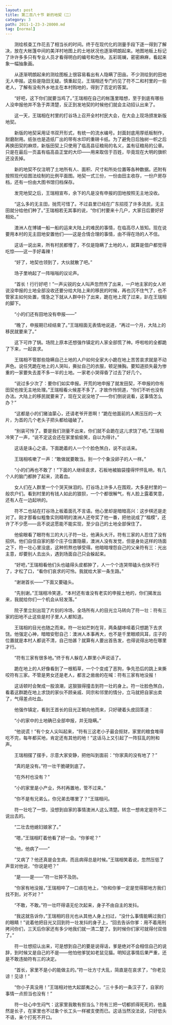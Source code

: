 ```yaml
---
layout: post
title: 第二百八十节 新的地契（二）
category: 3
path: 2011-1-23-3-28000.md
tag: [normal]
---
```


　　测绘核查工作花去了相当长的时间。终于在现代化的测量手段下逐一得到了解决，放在大帐篷中间的美洋村地图上的土地状况也逐渐明朗起来。地图地板上标记了许许多多只有专业人员才看得明白的编号和色块。五彩斑斓，密密麻麻，看起来象一幅抽象画。

　　从逐渐明朗起来的测绘图板上很容易看出有人隐瞒了田亩。不少测绘到的田地无人申报。这些是隐田无疑。慎重起见，王瑞相还专门约见了符不二和村里的一些老人，了解有没有外乡地主在本村购地的，得到了否定的答案。

　　“好吧，这下你们就要当鸡了。”王瑞相在自己的帐篷里暗想，至于到底有哪些人没申报他并不急于弄清楚，反正到发地契的时候他们就会主动招认出来了。

　　这一天，王瑞相在村里的打谷场上召开全村村民大会，在大会上现场颁发新版地契。

　　新版的地契采用证书双开形式，有统一的流水编号。封面封底用厚纸板制作，耐磨耐用。纸张也是造纸厂出的带有水印的重磅卡纸。为了避免日后独树一帜之后再换田契的麻烦，新版田契上只使用了临高县征粮局的名义，盖有征粮局的公章。只是在最后一页盖有临高县正堂的大印——用来取信于百姓，毕竟现在大明的旗帜还没丢掉。

　　新的地契不仅注明了土地所有人、面积、尺寸和所处位置等各种数据。还附有按照现代绘图法绘制的比例平面图。地契一式三份，一份由田主收存，一份户房存档，还有一份由大图书馆归档保存。

　　发完地契之后，王瑞相宣布，余下的凡是没有申报的田地按照无主地没收。

　　“这么多的无主田，抛荒可惜了。不过县里已经在广东招揽了许多流民，无主田就分给他们种了。”王瑞相若无其事的说，“你们村要来十几户，大家日后要好好相处。”

　　澳洲人在博铺一船一船的运来大陆上的难民的事情，在临高尽人皆知。现在说要用本村的无主田地安置他们——这是合情合理的事情，由不得在场的人不信。

　　这话一说出来，所有村民都懵了，不仅是隐瞒了土地的人，就算是佃户都觉得吃惊——这一手好毒辣！

　　“好了，地契也领到了，大伙就散了吧。”

　　场子里响起了一阵嗡嗡的议论声。

　　“首长！行行好吧！”一声尖锐的女人叫声忽然传了出来，一户地主家的女人听说没申报的土地全部没收还要分给大陆上来的移民的时候，再也沉不住气了，也不管家主如何处置，情急之下就从人群中扑了出来，跪在地上爬了过来，趴在王瑞相的脚下。

　　“小的们还有田地没有申报——”

　　“晚了，申报期已经结束了。”王瑞相面无表情地说道，“再过一个月，大陆上的移民就要来了。”

　　这下可炸了锅。场院上原本还想强作镇定的人家全部慌了神。呼啦啦的全都跪了下来，一起哀求。

　　王瑞相不管那些隐瞒自己土地的人户如何全家大小跪在地上苦苦哀求就是不动声色。说任凭跪在地上的人哭叫，撕扯自己的衣服，顿足捶胸。要知道损失最为惨重的一家要失去差不多一半的土地。一家老小哭得昏了过去了好几个。

　　“说过多少次了：要你们如实申报。开荒的地申报了就发田契，不申报的你有田契也按无主地处理。”王瑞相看火候差不多了，才故作怜悯道，“你们不听也没有办法。大陆上的移民就要来了，现在又说没地了——你们倒说说看，这事情怎么办？”

　　“这都是小的们猪油蒙心，还请老爷开恩啊！”跪在他面前的人黑压压的一大片，为首的几个老头子把头都给磕破了。

　　“别装可怜了。要是我们测量不出来，你们就不会跪在这儿求饶了吧。”王瑞相冷笑了一声，“说不定这会还在家里偷偷笑，自以为得计。”

　　这话是诛心之语，下面跪着的人一个个脸色煞白，说不出话来。

　　王瑞相咳嗽了一声：“敢做就要敢当。别一个个象没卵子的人一样。”

　　“小的们再也不敢了！”下面的人继续哀求，石板地被脑袋撞得怦怦乱响，有几个人的脑门都肿了起来，流着血。

　　女人们在人群里一个个哭天抹泪的。打谷场上许多人在围观，大多是村里的一般农户们。看到村里的有钱人如此的狼狈，一个个都很解气，有人脸上露着笑意，还有人在一边起哄的。

　　符不二也站在打谷场上板着面孔不言语。他心里却是暗暗高兴：这步棋还是走对了。刚才那看似粗鲁实则精明的澳洲人还夸奖了他一番，把他说成了“楷模”，还许了不少愿——且不说这愿能不能实现，至少自己的土地全部保住了。

　　他偷眼看了眼符有三的大儿子符一壮，他满头大汗。符有三家的人忍住了没有招供。他们自信自家的那个庄子位置隐蔽，澳洲人没有发觉，但是身处这样的场面之下，符一壮心里没底，这种煎熬也够受得。他暗暗埋怨自己的父亲符有三：光出主意，却要别人去出头，遇到场面自己只会躲起来。

　　“好吧，”王瑞相看他们头也磕得头皮都肿了，人一个个连哭带磕头也快不行了，才松了口，“看你们哀求的可怜。我就给大家一条生路。”

　　“谢谢首长——”下面又要磕头。

　　“先别谢。”王瑞相冷笑道，“本村还有谁没有老实的申报土地的，你们揭发出来，我就给你们一个机会从轻发落。”

　　院子里立刻出现了片刻的冷场，全场所有人的目光立马转向了符一壮：符有三家的田地不止这些是村子里人人都知道。

　　王瑞相的目光也随之而来。符一壮如芒刺在背，两条腿哆嗦着只想跪下去求饶。他强定心神，暗暗安慰自己：澳洲人本事再大，也不是千里眼顺风耳，庄子的位置就是本村人都说不清，自己怕甚？就算有人要出首告发，也得说得出地在哪里才行。

　　“符有三家有很多地。”终于有人躲在人群里小声说话了。

　　跪在地上的人好像看到了一根稻草，一个个变成了恶狗，争先恐后的跳上来撕咬符有三家。不管是男女还是老人，都言之凿凿的在喊：符有三家有地没报！

　　这话顿时会聚成一股浪潮，这狠狠得撞击到符一壮的身上。符一壮脸色煞白，看着这群跪在地上求饶的家伙不顾亲戚、同宗和邻里的情分，立马就把自家出卖了，气得差点吐血。

　　他强作镇定，看到王首长的目光正朝向他而来，只好硬着头皮回答道：

　　“小的家中的土地确已全部申报，并无隐瞒。”

　　“他说谎！”有个女人尖叫起来，“符有三这老小子最会抠财，家里的粮食堆得吃不完，每年都买地，肯定还有其他的地！”这话马上又引起了一阵狂乱的附和声。

　　王瑞相摆了摆手，示意大家安静，把他叫到面前：“你家真的没有地了？”

　　“真的是没有。”符一壮干脆硬到底了。

　　“在外村也没有？”

　　“小的家里是小产业，外村再置地，管不过来。”

　　“你不是有兄弟么，你兄弟去哪里了？”王瑞相问。

　　符一壮吃了一惊，没想到自家的事情澳洲人这么清楚。转念一想肯定是符不二说出去的。

　　“二壮去他媳妇娘家了。”

　　“嗯，”王瑞相盯着他看了好一会。“你爹呢？”

　　“他，他病了——”

　　“又病了？他还真是会生病，而且病得总是时候。”王瑞相笑着说，忽然压低了声音对他说，“你说是吧？”

　　“是——是——”符一壮猝不及防。

　　“你家有地没报，”王瑞相啐了一口痰在地上，“你和你爹一定是觉得那地方我们找不到，对不对？”

　　“不敢，不敢。”符一壮吓得语无伦次起来，身子不由自主的发抖。

　　“我这就告诉你，”王瑞相的目光也从其他人身上扫过，“没什么事情能瞒过我们的眼睛！”说着他把目光又回到符一壮发抖的身子上，“回去告诉你爹：用不着用刑拷问你们，三天后你家还有多少地我们就一清二楚了。到时候你们家可就得付双倍了。”

　　符一壮想招认出来，可是想到自己的要是说得话，爹是绝对不会相信自己的说辞，到时候又是自己的不是——他怕他爹犹如老鼠见猫。明知这事情后果严重，还是不敢违拗符有三的决定。

　　“首长，家里不是小的能做主的。”符一壮方寸大乱，简直是在哀求了，“你老见谅！见谅！”

　　“你小子真没用！”王瑞相对他大起鄙夷之心，“三十多的一条汉子了，自家的事情一点担当也没有！”

　　符一壮心中生闷气：这家里我敢有担当么？符有三把一切都抓得死死的，他虽然是长子，在家里也不过象个长工头一样被支使而已。这话当然没法说，只好低头不语，来个打死不开口。
